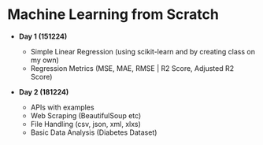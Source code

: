 # Machine Learning from Scratch

* __Day 1 (151224)__
    * Simple Linear Regression (using scikit-learn and by creating class on my own)
    * Regression Metrics (MSE, MAE, RMSE | R2 Score, Adjusted R2 Score)

* __Day 2 (181224)__
    * APIs with examples
    * Web Scraping (BeautifulSoup etc)
    * File Handling (csv, json, xml, xlxs)
    * Basic Data Analysis (Diabetes Dataset)